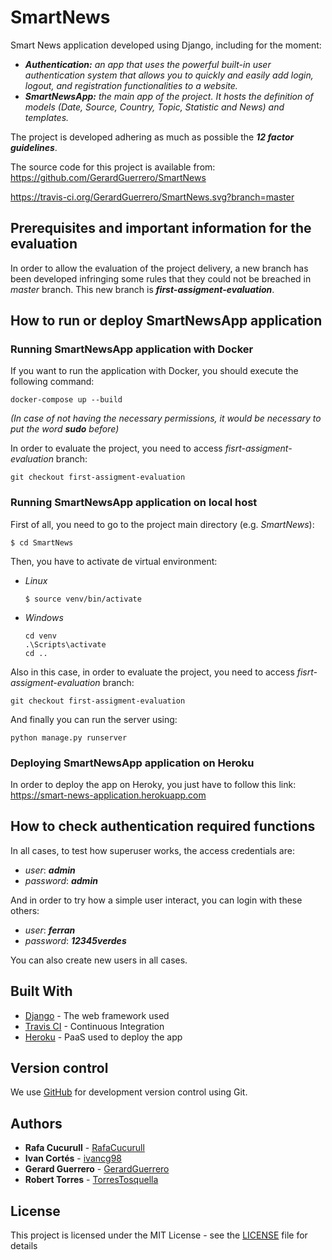 # SmartNews

Smart News application developed using Django, including for the moment:

  * ***Authentication:*** *an app that uses the powerful built-in user authentication system that allows you to quickly and easily add login, logout, and registration functionalities to a website.*
  * ***SmartNewsApp:*** *the main app of the project. It hosts the definition of models (Date, Source, Country, Topic, Statistic and News) and templates.*

The project is developed adhering as much as possible the ***12 factor guidelines***.

The source code for this project is available from: https://github.com/GerardGuerrero/SmartNews

https://travis-ci.org/GerardGuerrero/SmartNews.svg?branch=master

## Prerequisites and important information for the evaluation

In order to allow the evaluation of the project delivery, a new branch has been developed infringing some rules that they could not be breached in *master* branch. This new branch is ***first-assigment-evaluation***.

## How to run or deploy SmartNewsApp application

### Running SmartNewsApp application with Docker

If you want to run the application with Docker, you should execute the following command:

```
docker-compose up --build
```

*(In case of not having the necessary permissions, it would be necessary to put the word* ***sudo*** *before)*

In order to evaluate the project, you need to access *fisrt-assigment-evaluation* branch:

```
git checkout first-assigment-evaluation
```

### Running SmartNewsApp application on local host

First of all, you need to go to the project main directory (e.g. *SmartNews*):

```
$ cd SmartNews
```

Then, you have to activate de virtual environment:

* *Linux*
  ```
  $ source venv/bin/activate
  ```

* *Windows*
  ```
  cd venv
  .\Scripts\activate
  cd ..
  ```

Also in this case, in order to evaluate the project, you need to access *fisrt-assigment-evaluation* branch:

```
git checkout first-assigment-evaluation
```

And finally you can run the server using:

```
python manage.py runserver
```

### Deploying SmartNewsApp application on Heroku

In order to deploy the app on Heroky, you just have to follow this link:
https://smart-news-application.herokuapp.com


## How to check authentication required functions

In all cases, to test how superuser works, the access credentials are:


* *user*: ***admin***
* *password*: ***admin***


And in order to try how a simple user interact, you can login with these others:


* *user*: ***ferran***
* *password*: ***12345verdes***


You can also create new users in all cases.

## Built With

* [Django](https://docs.djangoproject.com/en/3.0/) - The web framework used
* [Travis CI](https://docs.travis-ci.com/) - Continuous Integration
* [Heroku](https://devcenter.heroku.com/) - PaaS used to deploy the app

## Version control

We use [GitHub](https://github.com/) for development version control using Git.

## Authors

* **Rafa Cucurull** - [RafaCucurull](https://github.com/RafaCucurull)
* **Ivan Cortés** - [ivancg98](https://github.com/ivancg98)
* **Gerard Guerrero** - [GerardGuerrero](https://github.com/GerardGuerrero)
* **Robert Torres** - [TorresTosquella](https://github.com/TorresTosquella)

## License

This project is licensed under the MIT License - see the [LICENSE](LICENSE) file for details
